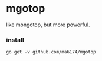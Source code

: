 # mgotop

like mongotop, but more powerful.

### install

```
go get -v github.com/ma6174/mgotop
```
